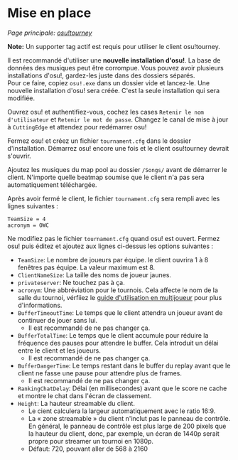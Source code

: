 # Mise en place

_Page principale: [osu!tourney](/wiki/osu!tourney)_

**Note:** Un supporter tag actif est requis pour utiliser le client osu!tourney.

Il est recommandé d'utiliser une **nouvelle installation d'osu!**. La base de données des musiques peut être corrompue. Vous pouvez avoir plusieurs installations d'osu!, gardez-les juste dans des dossiers séparés.  
Pour ce faire, copiez `osu!.exe` dans un dossier vide et lancez-le. Une nouvelle installation d'osu! sera créée. C'est la seule installation qui sera modifiée.

Ouvrez osu! et authentifiez-vous, cochez les cases `Retenir le nom d'utilisateur` et `Retenir le mot de passe`. Changez le canal de mise à jour à `CuttingEdge` et attendez pour redémarrer osu!

Fermez osu! et créez un fichier `tournament.cfg` dans le dossier d'installation. Démarrez osu! encore une fois et le client osu!tourney devrait s'ouvrir.

Ajoutez les musiques du map pool au dossier `/Songs/` avant de démarrer le client. N'importe quelle beatmap soumise que le client n'a pas sera automatiquement téléchargée.

Après avoir fermé le client, le fichier `tournament.cfg` sera rempli avec les lignes suivantes :

```
TeamSize = 4
acronym = OWC
```

Ne modifiez pas le fichier `tournament.cfg` quand osu! est ouvert. Fermez osu! puis éditez et ajoutez aux lignes ci-dessus les options suivantes :

- `TeamSize`: Le nombre de joueurs par équipe. le client ouvrira 1 à 8 fenêtres pas équipe. La valeur maximum est 8.
- `ClientNameSize`: La taille des noms de joueur jaunes.
- `privateserver`: Ne touchez pas à ça.
- `acronym`: Une abbréviation pour le tournois. Cela affecte le nom de la salle du tournoi, vérfiiez le [guide d'utilisation en multijoueur](/wiki/osu!tourney/Multiplayer_Usage) pour plus d'informations.
- `BufferTimeoutTime`: Le temps que le client attendra un joueur avant de continuer de jouer sans lui.
  - Il est recommandé de ne pas changer ça.
- `BufferTotalTime`: Le temps que le client accumule pour réduire la fréquence des pauses pour attendre le buffer. Cela introduit un délai entre le client et les joueurs.
  - Il est recommandé de ne pas changer ça.
- `BufferDangerTime`: Le temps restant dans le buffer du replay avant que le client ne fasse une pause pour attendre plus de frames.
  - Il est recommandé de ne pas changer ça.
- `RankingChatDelay`: Délai (en millisecondes) avant que le score ne cache et montre le chat dans l'écran de classement.
- `Height`: La hauteur streamable du client.
  - Le cient calculera la largeur automatiquement avec le ratio 16:9.
  - La « zone streamable » du client n'inclut pas le panneau de contrôle. En général, le panneau de contrôle est plus large de 200 pixels que la hauteur du client, donc, par exemple, un écran de 1440p serait propre pour streamer un tournoi en 1080p.
  - Défaut: 720, pouvant aller de 568 à 2160
